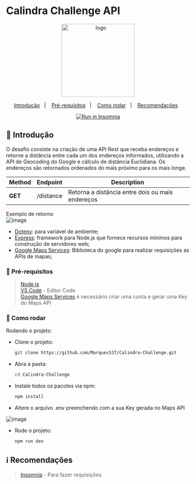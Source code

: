 # Calindra Challenge API

<div align="center">
  <a href="https://calindra.tech/">
    <img alt="logo" width="200" src="https://calindra.tech/img/icons-logos/logo-calindra.svg" />
  </a>
</div>

<p align="center">
  <a href="#page_with_curl-introdução">Introdução</a>&nbsp;&nbsp;&nbsp;|&nbsp;&nbsp;&nbsp;
  <a href="#wave-pré-requisitos">Pré-requisitos</a>&nbsp;&nbsp;&nbsp;|&nbsp;&nbsp;&nbsp;
  <a href="#rocket-como-rodar">Como rodar</a>&nbsp;&nbsp;&nbsp;|&nbsp;&nbsp;&nbsp;
  <a href="#information_source-recomendações">Recomendações</a>&nbsp;&nbsp;&nbsp;
</p>

<p align='center'>
 <a href="https://insomnia.rest/run/?label=CalindraChallenge&uri=https%3A%2F%2Fgithub.com%2FMarques537%2FCalindra-Challenge%2Fblob%2Fmaster%2FCalindraChallengeInsominia.json" target="_blank"><img src="https://insomnia.rest/images/run.svg" alt="Run in Insomnia"></a>
</p>


## :page_with_curl: Introdução

O desafio consiste na criação de uma API Rest que receba endereços e retorne a distância entre cada um dos endereços informados, utilizando a API de Geocoding do Google e
cálculo de distância Euclidiana. Os endereços são retornados ordenados do mais próximo para os mais longe. 

| Method   | Endpoint                                            | Description                                                                            |
| -------- | --------------------------------------------------- | -------------------------------------------------------------------------------------- |
| **GET**  | /distance                                       | Retorna a distância entre dois ou mais endereços                                         |


Exemplo de retorno \
![image](https://user-images.githubusercontent.com/58038679/160027051-1575a372-e078-4c7f-97c7-b770d301af38.png)


- [Dotenv](https://www.npmjs.com/package/dotenv): para variável de ambiente;
- [Express](https://www.npmjs.com/package/express): framework para Node.js que fornece recursos mínimos para construção de servidores web;
- [Google Maps Services](https://www.npmjs.com/package/@googlemaps/google-maps-services-js): Biblioteca do google para realizar requisições as APIs de mapas;
### :wave: Pré-requisitos

> [Node.js](http://nodejs.org/) \
> [VS Code](https://code.visualstudio.com/) - Editor Code \
> [Google Maps Services](https://developers.google.com/maps/documentation/geocoding/start) é necessário criar uma conta e gerar uma Key do Maps API

### :rocket: Como rodar

Rodando o projeto:

- Clone o projeto:

  ```sh
  git clone https://github.com/Marques537/Calindra-Challenge.git
  ```

- Abra a pasta:

  ```sh
  cd Calindra-Challenge
  ```

- Instale todos os pacotes via npm:

  ```sh
  npm install
  ```
- Altere o arquivo .env preenchendo com a sua Key gerada no Maps API

![image](https://user-images.githubusercontent.com/58038679/160024821-d09cc268-3563-4679-af6a-9ff1cf318150.png)

- Rode o projeto:

  ```sh
  npm run dev
  ```


## :information_source: Recomendações

> [Insomnia](https://insomnia.rest/) - Para fazer requisições 
